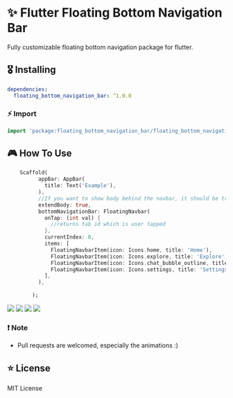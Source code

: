 # ✨ Flutter Floating Bottom Navigation Bar


Fully customizable floating bottom navigation package for flutter.

## 🎖 Installing

```yaml
dependencies:
  floating_bottom_navigation_bar: ^1.0.0
```

### ⚡️ Import

```dart
import 'package:floating_bottom_navigation_bar/floating_bottom_navigation_bar.dart';
```

## 🎮 How To Use

```dart
    Scaffold(
          appBar: AppBar(
            title: Text('Example'),
          ),
          //If you want to show body behind the navbar, it should be true
          extendBody: true,
          bottomNavigationBar: FloatingNavbar(
            onTap: (int val) {
              //returns tab id which is user tapped
            },
            currentIndex: 0,
            items: [
              FloatingNavbarItem(icon: Icons.home, title: 'Home'),
              FloatingNavbarItem(icon: Icons.explore, title: 'Explore'),
              FloatingNavbarItem(icon: Icons.chat_bubble_outline, title: 'Chats'),
              FloatingNavbarItem(icon: Icons.settings, title: 'Settings'),
            ],
          ),
          
        );

```


<img src="https://github.com/godlessturtle/flutter-alertify/blob/master/Ekran%20Resmi%202019-10-03%2011.16.10.png">
<img src="https://github.com/godlessturtle/flutter-alertify/blob/master/Ekran%20Resmi%202019-10-03%2011.16.21.png">
<img src="https://github.com/godlessturtle/flutter-alertify/blob/master/Ekran%20Resmi%202019-10-03%2011.16.31.png">
<img src="https://github.com/godlessturtle/flutter-alertify/blob/master/Ekran%20Resmi%202019-10-03%2011.16.40.png">

### ❗️ Note

- Pull requests are welcomed, especially the animations :)

## ⭐️ License

MIT License
